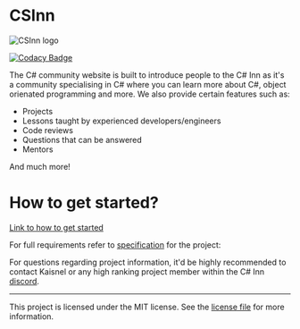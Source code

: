 # CSInn

![CSInn logo](https://user-images.githubusercontent.com/40486932/58613885-8dbf4e00-82bf-11e9-9f0c-6926bd2b660c.png)

[![Codacy Badge](https://api.codacy.com/project/badge/Grade/58c28c51e66d4168a3b31f0104d6cafb)](https://www.codacy.com/app/Almantask/CSInn?utm_source=github.com&amp;utm_medium=referral&amp;utm_content=csinn/CSInn&amp;utm_campaign=Badge_Grade)

The C# community website is built to introduce people to the C# Inn as it's a community specialising in C# where you can learn more about
C#, object orienated programming and more. We also provide certain features such as:
- Projects
- Lessons taught by experienced developers/engineers
- Code reviews
- Questions that can be answered
- Mentors

And much more!

# How to get started?
[Link to how to get started](https://github.com/csinn/CSInn/wiki/How-to-get-started-working-on-the-project%3F)

For full requirements refer to [specification](https://docs.google.com/document/d/1USzxRzPjm1Gs2aI3mVR4uFf0GjdWn55gD-u3ezwEjdI/edit#heading=h.bko0h4vmadol) for the project:

For questions regarding project information, it'd be highly recommended to contact Kaisnel or any high ranking project member within the C# Inn [discord](https://discordapp.com/invite/ZU6dqXg).

---
This project is licensed under the MIT license. See the [license file](LICENSE) for more information.
